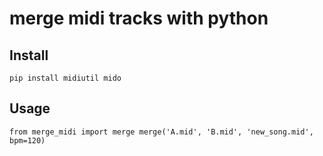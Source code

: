 # merge midi tracks with python

## Install
`
pip install midiutil mido
`

## Usage
`
from merge_midi import merge
merge('A.mid', 'B.mid', 'new_song.mid', bpm=120)
`